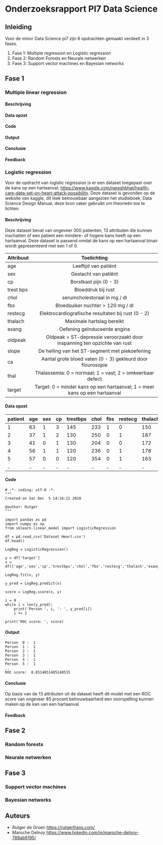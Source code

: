 # Onderzoeksrapport PI7 Data Science


## Inleiding
Voor de minor Data Science pi7 zijn 6 opdrachten gemaakt verdeelt in 3 fases. 
1. Fase 1: Multiple regression en Logistic regression
2. Fase 2: Random Forests en Neurale netwerken 
3. Fase 3: Support vector machines en Bayesian networks


## Fase 1
### Multiple linear regression

#### Beschrijving

#### Data opzet

#### Code

#### Output

#### Conclusie

#### Feedback


### Logistic regression
Voor de opdracht van logistic regression is er een dataset toegepast over de kans op een hartaanval; https://www.kaggle.com/nareshbhat/health-care-data-set-on-heart-attack-possibility.
Deze dataset is gevonden op de website van kaggle, dit leek betrouwbaar aangezien het studieboek, Data Science Design Manual, deze bron vaker gebruikt om theorieën toe te lichten.

#### Beschrijving
Deze dataset bevat van ongeveer 300 patienten, 13 attributen die kunnen inschatten of een patient een mindere- of hogere kans heeft op een hartaanval. Deze dataset is passend omdat de kans op een hartaanval binair wordt gepresenteerd met een 1 of 0.

| Attribuut     | Toelichting                                                                     |
| ------------- |:-------------------------------------------------------------------------------:|
| age           | Leeftijd van patiënt                                                            |
| sex           | Geslacht van patiënt                                                            |
| cp            | Borstkast pijn (0 - 3)                                                          |
| trest bps     | Bloeddruk bij rust                                                              |
| chol          | serumcholestoraal in mg / dl                                                    |
| fbs           | Bloedsuiker nuchter > 120 mg / dl                                               |
| restecg       | Elektrocardiografische resultaten bij rust (0 - 2)                              |
| thalach       | Maximale hartslag bereikt                                                       |
| exang         | Oefening geïnduceerde angina                                                    |
| oldpeak       | Oldpeak = ST-depressie veroorzaakt door inspanning ten opzichte van rust        |    
| slope         | De helling van het ST-segment met piekoefening                                  |
| ca            | Aantal grote bloed vaten (0 - 3) gekleurd door flourosopie                      |
| thal          | Thalassemia: 0 = normaal; 1 = vast; 2 = omkeerbaar defect                       |
| target        | Target: 0 = minder kans op een hartaanval; 1 = meer kans op een hartaanval      |

#### Data opzet
| patient | age | sex | cp | trestbps | chol | fbs | restecg | thalach | exang | oldpeak | slope | ca | thal | target |
|---------|-----|-----|----|----------|------|-----|---------|---------|-------|---------|-------|----|------|--------|
| 1       | 63  | 1   | 3  | 145      | 233  | 1   | 0       | 150     | 0     | 23      | 0     | 0  | 1    | 1      |
| 2       | 37  | 1   | 2  | 130      | 250  | 0   | 1       | 187     | 0     | 35      | 0     | 0  | 2    | 1      |
| 3       | 41  | 0   | 1  | 130      | 204  | 0   | 0       | 172     | 0     | 14      | 2     | 0  | 2    | 1      |
| 4       | 56  | 1   | 1  | 120      | 236  | 0   | 1       | 178     | 0     | 8       | 2     | 0  | 2    | 1      |
| 5       | 57  | 0   | 0  | 120      | 354  | 0   | 1       | 163     | 1     | 6       | 2     | 0  | 2    | 1      |
|..       |..   |..   |..  |..        |..    |..   |..       |..       |..     |..       |..     |..  |..    |..      |

#### Code
~~~~
# -*- coding: utf-8 -*-
"""
Created on Sat Dec  5 14:16:21 2020

@author: Rutger
"""

import pandas as pd
import numpy as np
from sklearn.linear_model import LogisticRegression

df = pd.read_csv('Dataset Heart.csv')
df.head()

LogReg = LogisticRegression()

y = df['target']
x = df[['age','sex','cp','trestbps','chol','fbs','restecg','thalach','exang','oldpeak','slope','ca','thal']]

LogReg.fit(x, y)

y_pred = LogReg.predict(x)

score = LogReg.score(x, y)

i = 0
while i < len(y_pred):
    print('Person ', i, ': ', y_pred[i])
    i += 1

print('ROC score: ', score)
~~~~


#### Output
~~~~
Person  0 :  1
Person  1 :  1
Person  2 :  1
Person  3 :  1
Person  4 :  1
Person  5 :  1
..
ROC score:  0.8514851485148515
~~~~

#### Conclusie
Op basis van de 13 attributen uit de dataset heeft dit model met een ROC score van ongeveer 85 procent betrouwbaarheid een voorspelling kunnen maken op de kan van een hartaanval.

#### Feedback

## Fase 2
### Random forests

### Neurale netwerken 

## Fase 3
### Support vector machines

### Bayesian networks

## Auteurs
- Rutger de Groen https://rutgerfrans.com/
- Maroche Delnoy https://www.linkedin.com/in/maroche-delnoy-788ab9195/


 


